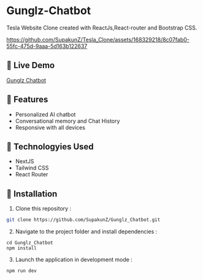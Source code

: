 # Gunglz-Chatbot
Tesla Website Clone created with ReactJs,React-router and Bootstrap CSS.

https://github.com/SupakunZ/Tesla_Clone/assets/168329218/8c07fab0-55fc-475d-9aaa-5d163b122637

## 🚗 Live Demo 
<a href='https://tesla-cloness.netlify.app' target="_blank">Gunglz Chatbot</a>

## 🚦 Features

  <ul>
      <li>Personalized AI chatbot</li>
      <li>Conversational memory and Chat History</li>
      <li>Responsive with all devices</li>
  </ul>

## 🧭 Technologyies Used
  
  <ul>
      <li>NextJS</li>
      <li>Tailwind CSS</li>
      <li>React Router</li>
  </ul>


## 🚧 Installation

1. Clone this repository :

```bash
git clone https://github.com/SupakunZ/Gunglz_Chatbot.git
```

2. Navigate to the project folder and install dependencies :

```
cd Gunglz_Chatbot
npm install
```

3. Launch the application in development mode :

```
npm run dev
```
